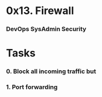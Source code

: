 # 0x13. Firewall
### DevOps SysAdmin Security

# Tasks
### 0. Block all incoming traffic but
### 1. Port forwarding
